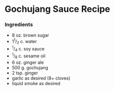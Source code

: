 # Gochujang Sauce Recipe

### Ingredients
 
 * 8 oz. brown sugar
 * 1<sup>1</sup>/<sub>2</sub> c. water
 * <sup>1</sup>/<sub>4</sub> c. soy sauce
 * <sup>1</sup>/<sub>8</sub> c. sesame oil
 * 6 oz. ginger ale
 * 500 g. gochujang
 * 2 tsp. ginger
 * garlic as desired (8+ cloves)
 * liquid smoke as desired
